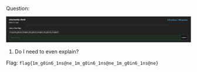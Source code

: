 Question:

![](https://github.com/MyNameIsZxM/CTF-Writeups/blob/main/2021/HSCTF%208/misc/sanity-check/Question.png)

1. Do I need to even explain?

Flag: `flag{1m_g0in6_1ns@ne_1m_g0in6_1ns@ne_1m_g0in6_1ns@ne}`
